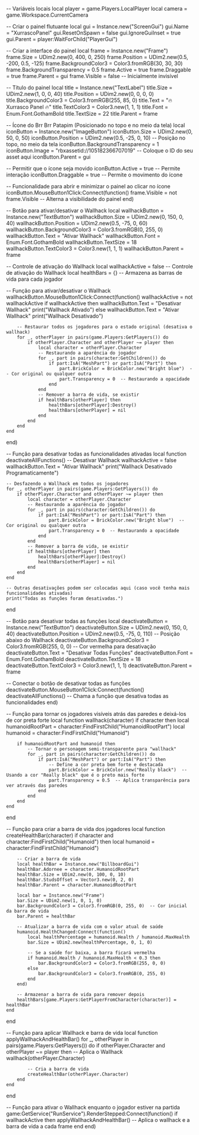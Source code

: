 -- Variáveis locais
local player = game.Players.LocalPlayer
local camera = game.Workspace.CurrentCamera

-- Criar o painel flutuante
local gui = Instance.new("ScreenGui")
gui.Name = "XurrascoPanel"
gui.ResetOnSpawn = false
gui.IgnoreGuiInset = true
gui.Parent = player:WaitForChild("PlayerGui")

-- Criar a interface do painel
local frame = Instance.new("Frame")
frame.Size = UDim2.new(0, 400, 0, 250)
frame.Position = UDim2.new(0.5, -200, 0.5, -125)
frame.BackgroundColor3 = Color3.fromRGB(30, 30, 30)
frame.BackgroundTransparency = 0.5
frame.Active = true
frame.Draggable = true
frame.Parent = gui
frame.Visible = false  -- Inicialmente invisível

-- Título do painel
local title = Instance.new("TextLabel")
title.Size = UDim2.new(1, 0, 0, 40)
title.Position = UDim2.new(0, 0, 0, 0)
title.BackgroundColor3 = Color3.fromRGB(255, 85, 0)
title.Text = "🔥 Xurrasco Panel 🔥"
title.TextColor3 = Color3.new(1, 1, 1)
title.Font = Enum.Font.GothamBold
title.TextSize = 22
title.Parent = frame

-- Ícone do Brr Brr Patapim (Posicionado no topo e no meio da tela)
local iconButton = Instance.new("ImageButton")
iconButton.Size = UDim2.new(0, 50, 0, 50)
iconButton.Position = UDim2.new(0.5, -25, 0, 10)  -- Posição no topo, no meio da tela
iconButton.BackgroundTransparency = 1
iconButton.Image = "rbxassetid://105182366707019"  -- Coloque o ID do seu asset aqui
iconButton.Parent = gui

-- Permitir que o ícone seja movido
iconButton.Active = true  -- Permite interação
iconButton.Draggable = true  -- Permite o movimento do ícone

-- Funcionalidade para abrir e minimizar o painel ao clicar no ícone
iconButton.MouseButton1Click:Connect(function()
    frame.Visible = not frame.Visible  -- Alterna a visibilidade do painel
end)

-- Botão para ativar/desativar o Wallhack
local wallhackButton = Instance.new("TextButton")
wallhackButton.Size = UDim2.new(0, 150, 0, 40)
wallhackButton.Position = UDim2.new(0.5, -75, 0, 60)
wallhackButton.BackgroundColor3 = Color3.fromRGB(0, 255, 0)
wallhackButton.Text = "Ativar Wallhack"
wallhackButton.Font = Enum.Font.GothamBold
wallhackButton.TextSize = 18
wallhackButton.TextColor3 = Color3.new(1, 1, 1)
wallhackButton.Parent = frame

-- Controle de ativação do Wallhack
local wallhackActive = false  -- Controle de ativação do Wallhack
local healthBars = {}  -- Armazena as barras de vida para cada jogador

-- Função para ativar/desativar o Wallhack
wallhackButton.MouseButton1Click:Connect(function()
    wallhackActive = not wallhackActive
    if wallhackActive then
        wallhackButton.Text = "Desativar Wallhack"
        print("Wallhack Ativado")
    else
        wallhackButton.Text = "Ativar Wallhack"
        print("Wallhack Desativado")
        
        -- Restaurar todos os jogadores para o estado original (desativa o wallhack)
        for _, otherPlayer in pairs(game.Players:GetPlayers()) do
            if otherPlayer.Character and otherPlayer ~= player then
                local character = otherPlayer.Character
                -- Restaurando a aparência do jogador
                for _, part in pairs(character:GetChildren()) do
                    if part:IsA("MeshPart") or part:IsA("Part") then
                        part.BrickColor = BrickColor.new("Bright blue")  -- Cor original ou qualquer outra
                        part.Transparency = 0  -- Restaurando a opacidade
                    end
                end
                -- Remover a barra de vida, se existir
                if healthBars[otherPlayer] then
                    healthBars[otherPlayer]:Destroy()
                    healthBars[otherPlayer] = nil
                end
            end
        end
    end
end)

-- Função para desativar todas as funcionalidades ativadas
local function deactivateAllFunctions()
    -- Desativar Wallhack
    wallhackActive = false
    wallhackButton.Text = "Ativar Wallhack"
    print("Wallhack Desativado Programaticamente")
    
    -- Desfazendo o Wallhack em todos os jogadores
    for _, otherPlayer in pairs(game.Players:GetPlayers()) do
        if otherPlayer.Character and otherPlayer ~= player then
            local character = otherPlayer.Character
            -- Restaurando a aparência do jogador
            for _, part in pairs(character:GetChildren()) do
                if part:IsA("MeshPart") or part:IsA("Part") then
                    part.BrickColor = BrickColor.new("Bright blue")  -- Cor original ou qualquer outra
                    part.Transparency = 0  -- Restaurando a opacidade
                end
            end
            -- Remover a barra de vida, se existir
            if healthBars[otherPlayer] then
                healthBars[otherPlayer]:Destroy()
                healthBars[otherPlayer] = nil
            end
        end
    end

    -- Outras desativações podem ser colocadas aqui (caso você tenha mais funcionalidades ativadas)
    print("Todas as funções foram desativadas.")
end

-- Botão para desativar todas as funções
local deactivateButton = Instance.new("TextButton")
deactivateButton.Size = UDim2.new(0, 150, 0, 40)
deactivateButton.Position = UDim2.new(0.5, -75, 0, 110)  -- Posição abaixo do Wallhack
deactivateButton.BackgroundColor3 = Color3.fromRGB(255, 0, 0)  -- Cor vermelha para desativação
deactivateButton.Text = "Desativar Todas Funções"
deactivateButton.Font = Enum.Font.GothamBold
deactivateButton.TextSize = 18
deactivateButton.TextColor3 = Color3.new(1, 1, 1)
deactivateButton.Parent = frame

-- Conectar o botão de desativar todas as funções
deactivateButton.MouseButton1Click:Connect(function()
    deactivateAllFunctions()  -- Chama a função que desativa todas as funcionalidades
end)

-- Função para tornar os jogadores visíveis atrás das paredes e deixá-los de cor preta forte
local function wallhack(character)
    if character then
        local humanoidRootPart = character:FindFirstChild("HumanoidRootPart")
        local humanoid = character:FindFirstChild("Humanoid")
        
        if humanoidRootPart and humanoid then
            -- Tornar o personagem semi-transparente para "wallhack"
            for _, part in pairs(character:GetChildren()) do
                if part:IsA("MeshPart") or part:IsA("Part") then
                    -- Define a cor preta bem forte e destacada
                    part.BrickColor = BrickColor.new("Really black")  -- Usando a cor "Really black" que é o preto mais forte
                    part.Transparency = 0.5  -- Aplica transparência para ver através das paredes
                end
            end
        end
    end
end

-- Função para criar a barra de vida dos jogadores
local function createHealthBar(character)
    if character and character:FindFirstChild("Humanoid") then
        local humanoid = character:FindFirstChild("Humanoid")
        
        -- Criar a barra de vida
        local healthBar = Instance.new("BillboardGui")
        healthBar.Adornee = character.HumanoidRootPart
        healthBar.Size = UDim2.new(0, 100, 0, 10)
        healthBar.StudsOffset = Vector3.new(0, 2, 0)
        healthBar.Parent = character.HumanoidRootPart
        
        local bar = Instance.new("Frame")
        bar.Size = UDim2.new(1, 0, 1, 0)
        bar.BackgroundColor3 = Color3.fromRGB(0, 255, 0)  -- Cor inicial da barra de vida
        bar.Parent = healthBar

        -- Atualizar a barra de vida com o valor atual de saúde
        humanoid.HealthChanged:Connect(function()
            local healthPercentage = humanoid.Health / humanoid.MaxHealth
            bar.Size = UDim2.new(healthPercentage, 0, 1, 0)

            -- Se a saúde for baixa, a barra ficará vermelha
            if humanoid.Health / humanoid.MaxHealth < 0.3 then
                bar.BackgroundColor3 = Color3.fromRGB(255, 0, 0)
            else
                bar.BackgroundColor3 = Color3.fromRGB(0, 255, 0)
            end
        end)

        -- Armazenar a barra de vida para remover depois
        healthBars[game.Players:GetPlayerFromCharacter(character)] = healthBar
    end
end

-- Função para aplicar Wallhack e barra de vida
local function applyWallhackAndHealthBar()
    for _, otherPlayer in pairs(game.Players:GetPlayers()) do
        if otherPlayer.Character and otherPlayer ~= player then
            -- Aplica o Wallhack
            wallhack(otherPlayer.Character)
            
            -- Cria a barra de vida
            createHealthBar(otherPlayer.Character)
        end
    end
end

-- Função para ativar o Wallhack enquanto o jogador estiver na partida
game:GetService("RunService").RenderStepped:Connect(function()
    if wallhackActive then
        applyWallhackAndHealthBar()  -- Aplica o wallhack e a barra de vida a cada frame
    end
end)
